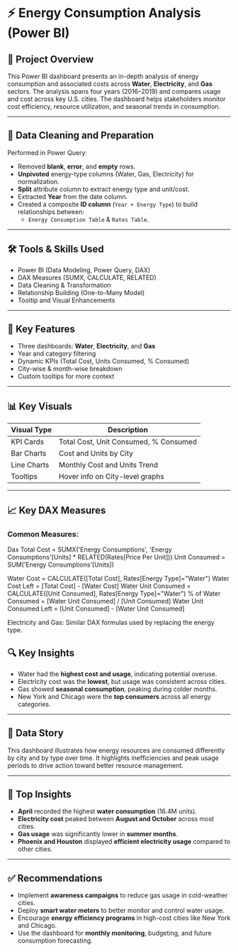 # ⚡ Energy Consumption Analysis (Power BI)

## 📌 Project Overview
This Power BI dashboard presents an in-depth analysis of energy consumption and associated costs across **Water**, **Electricity**, and **Gas** sectors. The analysis spans four years (2016–2019) and compares usage and cost across key U.S. cities. The dashboard helps stakeholders monitor cost efficiency, resource utilization, and seasonal trends in consumption.

---

## 🧹 Data Cleaning and Preparation
Performed in Power Query:
- Removed **blank**, **error**, and **empty** rows.
- **Unpivoted** energy-type columns (Water, Gas, Electricity) for normalization.
- **Split** attribute column to extract energy type and unit/cost.
- Extracted **Year** from the date column.
- Created a composite **ID column** (`Year + Energy Type`) to build relationships between:
  - `Energy Consumption Table` & `Rates Table`.

---

## 🛠️ Tools & Skills Used
- Power BI (Data Modeling, Power Query, DAX)
- DAX Measures (SUMX, CALCULATE, RELATED)
- Data Cleaning & Transformation
- Relationship Building (One-to-Many Model)
- Tooltip and Visual Enhancements

---

## 🌟 Key Features
- Three dashboards: **Water**, **Electricity**, and **Gas**
- Year and category filtering
- Dynamic KPIs (Total Cost, Units Consumed, % Consumed)
- City-wise & month-wise breakdown
- Custom tooltips for more context

---

## 📊 Key Visuals

| Visual Type    | Description |
|----------------|-------------|
| KPI Cards      | Total Cost, Unit Consumed, % Consumed |
| Bar Charts     | Cost and Units by City |
| Line Charts    | Monthly Cost and Units Trend |
| Tooltips       | Hover info on City-level graphs |

---

## 📈 Key DAX Measures

### Common Measures:
Dax
Total Cost = SUMX('Energy Consumptions', 'Energy Consumptions'[Units] * RELATED(Rates[Price Per Unit]))
Unit Consumed = SUM('Energy Consumptions'[Units])

Water Cost = CALCULATE([Total Cost], Rates[Energy Type]="Water")
Water Cost Left = [Total Cost] - [Water Cost]
Water Unit Consumed = CALCULATE([Unit Consumed], Rates[Energy Type]="Water")
% of Water Consumed = [Water Unit Consumed] / [Unit Consumed]
Water Unit Consumed Left = [Unit Consumed] - [Water Unit Consumed]

Electricity and Gas:
Similar DAX formulas used by replacing the energy type.

## 🔍 Key Insights
- Water had the **highest cost and usage**, indicating potential overuse.
- Electricity cost was the **lowest**, but usage was consistent across cities.
- Gas showed **seasonal consumption**, peaking during colder months.
- New York and Chicago were the **top consumers** across all energy categories.

---

## 🧠 Data Story
This dashboard illustrates how energy resources are consumed differently by city and by type over time. It highlights inefficiencies and peak usage periods to drive action toward better resource management.

---

## 🚀 Top Insights
- **April** recorded the highest **water consumption** (16.4M units).
- **Electricity cost** peaked between **August and October** across most cities.
- **Gas usage** was significantly lower in **summer months**.
- **Phoenix and Houston** displayed **efficient electricity usage** compared to other cities.

---

## ✅ Recommendations
- Implement **awareness campaigns** to reduce gas usage in cold-weather cities.
- Deploy **smart water meters** to better monitor and control water usage.
- Encourage **energy efficiency programs** in high-cost cities like New York and Chicago.
- Use the dashboard for **monthly monitoring**, budgeting, and future consumption forecasting.





